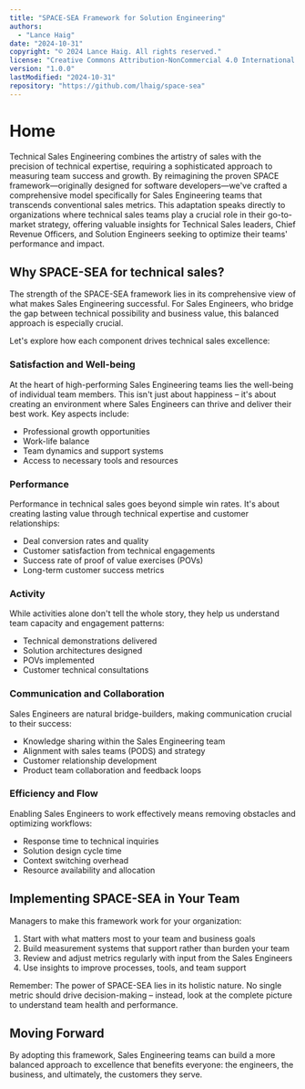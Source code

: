 ```yaml
---
title: "SPACE-SEA Framework for Solution Engineering"
authors:
  - "Lance Haig"
date: "2024-10-31"
copyright: "© 2024 Lance Haig. All rights reserved."
license: "Creative Commons Attribution-NonCommercial 4.0 International License (CC BY-NC 4.0)"
version: "1.0.0"
lastModified: "2024-10-31"
repository: "https://github.com/lhaig/space-sea"
---
```


# Home

Technical Sales Engineering combines the artistry of sales with the precision of technical expertise, requiring a sophisticated approach to measuring team success and growth. By reimagining the proven SPACE framework—originally designed for software developers—we've crafted a comprehensive model specifically for Sales Engineering teams that transcends conventional sales metrics. This adaptation speaks directly to organizations where technical sales teams play a crucial role in their go-to-market strategy, offering valuable insights for Technical Sales leaders, Chief Revenue Officers, and Solution Engineers seeking to optimize their teams' performance and impact.

## Why SPACE-SEA for technical sales?

The strength of the SPACE-SEA framework lies in its comprehensive view of what makes Sales Engineering successful. For Sales Engineers, who bridge the gap between technical possibility and business value, this balanced approach is especially crucial.

Let's explore how each component drives technical sales excellence:

### Satisfaction and Well-being

At the heart of high-performing Sales Engineering teams lies the well-being of individual team members. This isn't just about happiness – it's about creating an environment where Sales Engineers can thrive and deliver their best work. Key aspects include:
- Professional growth opportunities
- Work-life balance
- Team dynamics and support systems
- Access to necessary tools and resources

### Performance

Performance in technical sales goes beyond simple win rates. It's about creating lasting value through technical expertise and customer relationships:
- Deal conversion rates and quality
- Customer satisfaction from technical engagements
- Success rate of proof of value exercises (POVs)
- Long-term customer success metrics

### Activity

While activities alone don't tell the whole story, they help us understand team capacity and engagement patterns:
- Technical demonstrations delivered
- Solution architectures designed
- POVs implemented
- Customer technical consultations

### Communication and Collaboration

Sales Engineers are natural bridge-builders, making communication crucial to their success:
- Knowledge sharing within the Sales Engineering team
- Alignment with sales teams (PODS) and strategy
- Customer relationship development
- Product team collaboration and feedback loops

### Efficiency and Flow

Enabling Sales Engineers to work effectively means removing obstacles and optimizing workflows:
- Response time to technical inquiries
- Solution design cycle time
- Context switching overhead
- Resource availability and allocation

## Implementing SPACE-SEA in Your Team

Managers to make this framework work for your organization:

1. Start with what matters most to your team and business goals
2. Build measurement systems that support rather than burden your team
3. Review and adjust metrics regularly with input from the Sales Engineers
4. Use insights to improve processes, tools, and team support

Remember: The power of SPACE-SEA lies in its holistic nature. No single metric should drive decision-making – instead, look at the complete picture to understand team health and performance.

## Moving Forward

By adopting this framework, Sales Engineering teams can build a more balanced approach to excellence that benefits everyone: the engineers, the business, and ultimately, the customers they serve.